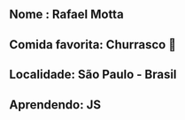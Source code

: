 ## Nome : Rafael Motta

## Comida favorita: Churrasco :cut_of_meat:

## Localidade: São Paulo - Brasil

## Aprendendo: JS


